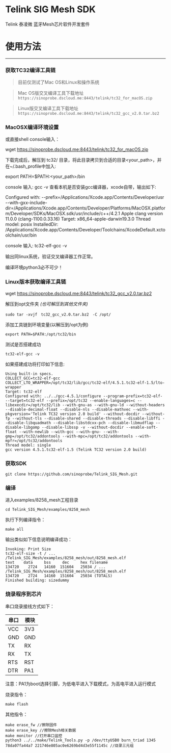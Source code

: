 # Telink SIG Mesh SDK

Telink 泰凌微 蓝牙Mesh芯片软件开发套件

# 使用方法
---------------------------------------------------

### 获取TC32编译工具链
>目前仅测试了Mac OS和Linux和操作系统

>Mac OS版交叉编译工具下载地址 ```https://sinoprobe.dscloud.me:8443/telink/tc32_for_macOS.zip```

>Linux版交叉编译工具下载地址 ```https://sinoprobe.dscloud.me:8443/telink/tc32_gcc_v2.0.tar.bz2```


### MacOSX编译环境设置
或直接shell console输入：

wget https://sinoprobe.dscloud.me:8443/telink/tc32_for_macOS.zip

下载完成后，解压到 tc32/ 目录，将此目录拷贝到合适的目录<your_path>，并在~/.bash_profile中加入:

export PATH=$PATH:<your_path>/bin

console 输入: gcc -v 查看本机是否安装gcc编译器，xcode自带，输出如下:

Configured with: --prefix=/Applications/Xcode.app/Contents/Developer/usr --with-gxx-include-dir=/Applications/Xcode.app/Contents/Developer/Platforms/MacOSX.platform/Developer/SDKs/MacOSX.sdk/usr/include/c++/4.2.1
Apple clang version 11.0.0 (clang-1100.0.33.16)
Target: x86_64-apple-darwin19.3.0
Thread model: posix
InstalledDir: /Applications/Xcode.app/Contents/Developer/Toolchains/XcodeDefault.xctoolchain/usr/bin

console 输入:
    tc32-elf-gcc -v

输出同linux系统，验证交叉编译器工作正常。

编译环境python3必不可少！

### Linux版本获取编译工具链

wget https://sinoprobe.dscloud.me:8443/telink/tc32_gcc_v2.0.tar.bz2

解压到opt文件夹 *(也可解压到其他文件夹)*

    sudo tar -xvjf　tc32_gcc_v2.0.tar.bz2　-C /opt/

添加工具链到环境变量(以解压到/opt为例)

    export PATH=$PATH:/opt/tc32/bin

测试是否搭建成功

    tc32-elf-gcc -v

如果搭建成功将打印如下信息:

    Using built-in specs.
    COLLECT_GCC=tc32-elf-gcc
    COLLECT_LTO_WRAPPER=/opt/tc32/lib/gcc/tc32-elf/4.5.1.tc32-elf-1.5/lto-wrapper
    Target: tc32-elf
    Configured with: ../../gcc-4.5.1/configure --program-prefix=tc32-elf- --target=tc32-elf --prefix=/opt/tc32 --enable-languages=c --libexecdir=/opt/tc32/lib --with-gnu-as --with-gnu-ld --without-headers --disable-decimal-float --disable-nls --disable-mathvec --with-pkgversion='Telink TC32 version 2.0 build' --without-docdir --without-fp --without-tls --disable-shared --disable-threads --disable-libffi --disable-libquadmath --disable-libstdcxx-pch --disable-libmudflap --disable-libgomp --disable-libssp -v --without-docdir --enable-soft-float --with-newlib --with-gcc --with-gnu- --with-gmp=/opt/tc32/addontools --with-mpc=/opt/tc32/addontools --with-mpfr=/opt/tc32/addontools
    Thread model: single
    gcc version 4.5.1.tc32-elf-1.5 (Telink TC32 version 2.0 build)

### 获取SDK

    git clone https://github.com/sinoprobe/Telink_SIG_Mesh.git


### 编译
进入examples/8258_mesh工程目录

    cd Telink_SIG_Mesh/examples/8258_mesh

执行下列编译指令：

    make all

输出类似如下信息说明编译成功：

    Invoking: Print Size
    tc32-elf-size -t / ... /Telink_SIG_Mesh/examples/8258_mesh/out/8258_mesh.elf
    text    data     bss     dec     hex filename
    134720    2724   14160  151604   25034 / ... /Telink_SIG_Mesh/examples/8258_mesh/out/8258_mesh.elf
    134720    2724   14160  151604   25034 (TOTALS)
    Finished building: sizedummy

### 烧录程序到芯片

串口烧录接线方式如下：

|串口|模块|
|----|---|
|VCC|3V3|
|GND|GND|
|TX|RX|
RX|TX|
|RTS|RST|
|DTR|PA1|

注意：PA1为boot选择引脚，为低电平进入下载模式，为高电平进入运行模式

烧录指令：

    make flash
其他指令：

    make erase_fw //擦除固件
    make erase_key //擦除Mesh相关数据
    make monitor //打开串口监控
    python3 ../../make/Telink_Tools.py -p /dev/ttyUSB0 burn_triad 1345 78da07fa44a7 221746e805ac0e6269bd4d3e55f1145c //烧录三元组
